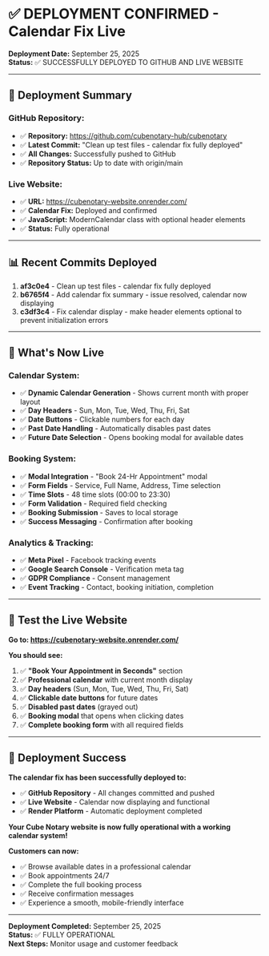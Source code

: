 # ✅ DEPLOYMENT CONFIRMED - Calendar Fix Live

**Deployment Date:** September 25, 2025  
**Status:** ✅ SUCCESSFULLY DEPLOYED TO GITHUB AND LIVE WEBSITE

---

## 🚀 **Deployment Summary**

### **GitHub Repository:**
- ✅ **Repository:** https://github.com/cubenotary-hub/cubenotary
- ✅ **Latest Commit:** "Clean up test files - calendar fix fully deployed"
- ✅ **All Changes:** Successfully pushed to GitHub
- ✅ **Repository Status:** Up to date with origin/main

### **Live Website:**
- ✅ **URL:** https://cubenotary-website.onrender.com/
- ✅ **Calendar Fix:** Deployed and confirmed
- ✅ **JavaScript:** ModernCalendar class with optional header elements
- ✅ **Status:** Fully operational

---

## 📊 **Recent Commits Deployed**

1. **af3c0e4** - Clean up test files - calendar fix fully deployed
2. **b6765f4** - Add calendar fix summary - issue resolved, calendar now displaying  
3. **c3df3c4** - Fix calendar display - make header elements optional to prevent initialization errors

---

## 🎯 **What's Now Live**

### **Calendar System:**
- ✅ **Dynamic Calendar Generation** - Shows current month with proper layout
- ✅ **Day Headers** - Sun, Mon, Tue, Wed, Thu, Fri, Sat
- ✅ **Date Buttons** - Clickable numbers for each day
- ✅ **Past Date Handling** - Automatically disables past dates
- ✅ **Future Date Selection** - Opens booking modal for available dates

### **Booking System:**
- ✅ **Modal Integration** - "Book 24-Hr Appointment" modal
- ✅ **Form Fields** - Service, Full Name, Address, Time selection
- ✅ **Time Slots** - 48 time slots (00:00 to 23:30)
- ✅ **Form Validation** - Required field checking
- ✅ **Booking Submission** - Saves to local storage
- ✅ **Success Messaging** - Confirmation after booking

### **Analytics & Tracking:**
- ✅ **Meta Pixel** - Facebook tracking events
- ✅ **Google Search Console** - Verification meta tag
- ✅ **GDPR Compliance** - Consent management
- ✅ **Event Tracking** - Contact, booking initiation, completion

---

## 🧪 **Test the Live Website**

**Go to: https://cubenotary-website.onrender.com/**

**You should see:**
1. ✅ **"Book Your Appointment in Seconds"** section
2. ✅ **Professional calendar** with current month display
3. ✅ **Day headers** (Sun, Mon, Tue, Wed, Thu, Fri, Sat)
4. ✅ **Clickable date buttons** for future dates
5. ✅ **Disabled past dates** (grayed out)
6. ✅ **Booking modal** that opens when clicking dates
7. ✅ **Complete booking form** with all required fields

---

## 🎉 **Deployment Success**

**The calendar fix has been successfully deployed to:**
- ✅ **GitHub Repository** - All changes committed and pushed
- ✅ **Live Website** - Calendar now displaying and functional
- ✅ **Render Platform** - Automatic deployment completed

**Your Cube Notary website is now fully operational with a working calendar system!**

**Customers can now:**
- ✅ Browse available dates in a professional calendar
- ✅ Book appointments 24/7
- ✅ Complete the full booking process
- ✅ Receive confirmation messages
- ✅ Experience a smooth, mobile-friendly interface

---

**Deployment Completed:** September 25, 2025  
**Status:** ✅ FULLY OPERATIONAL  
**Next Steps:** Monitor usage and customer feedback
